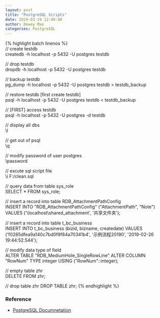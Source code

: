 ```yaml
--- 
layout: post 
title: "PostgreSQL Scripts" 
date: 2019-03-19 12:49:40 
author: Dewey Mao 
categories: PostgreSQL 
--- 
```


{% highlight batch linenos %}    
// create testdb    
createdb -h localhost -p 5432 -U postgres testdb    

// drop testdb    
dropdb -h localhost -p 5432 -U postgres testdb     

// backup testdb    
pg_dump -h localhost -p 5432 -U postgres testdb > testdb_backup    

// restore testdb [first create testdb]    
psql -h localhost -p 5432 -U postgres testdb < testdb_backup   

// [FIRST] access testdb    
psql -h localhost -p 5432 -U postgres -d testdb   

// display all dbs    
\l   

// get out of psql    
\q   

// modify password of user postgres    
\password   

// excute sql script file    
\i F:/clean.sql  

// query data from table sys_role    
SELECT * FROM sys_role;   

// insert a record into table RDB_AttachmentPathConfig     
INSERT INTO "RDB_AttachmentPathConfig" ("AttachmentPath", "Note") VALUES ('\\localhost\shared_attachment', '共享文件夹');    

// insert a record into table t_bc_business    
INSERT INTO t_bc_business (bizid, bizname, createdate) VALUES ('f0285dfea9a140c7bd0f9f84a70341b4', '示例流程20190', '2019-02-26 19:44:52.544');    

// modify  data type of field    
ALTER TABLE "RDB_MediumHole_SingleRowLine" ALTER COLUMN "RowNum" TYPE integer USING ("RowNum"::integer);   

// empty table zhr    
DELETE FROM zhr;   

// drop table zhr 
DROP TABLE zhr;
{% endhighlight %}    

### Reference
- <a href="https://www.postgresql.org/docs/manuals/" target="_blank"> PostgreSQL Documnetation </a>